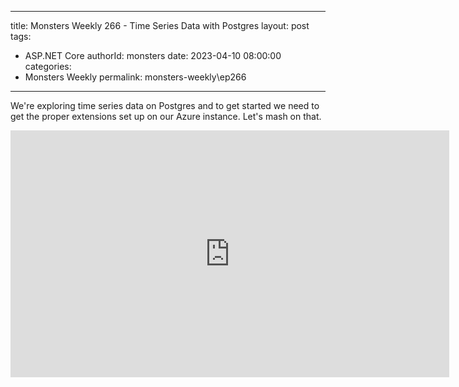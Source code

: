 
---
title: Monsters Weekly 266 -  Time Series Data with Postgres
layout: post
tags: 
  - ASP.NET Core
authorId: monsters
date: 2023-04-10 08:00:00
categories:
  - Monsters Weekly
permalink: monsters-weekly\ep266
---

We're exploring time series data on Postgres and to get started we need to get the proper extensions set up on our Azure instance. Let's mash on that.

<iframe width="702" height="395" src="https://www.youtube.com/embed/qG2UM4dL-AE" frameborder="0" allow="accelerometer; autoplay; encrypted-media; gyroscope; picture-in-picture" allowfullscreen></iframe>
